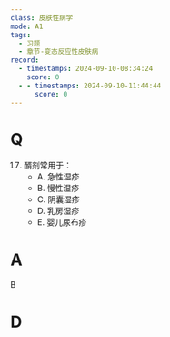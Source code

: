 ```yaml
---
class: 皮肤性病学
mode: A1
tags:
  - 习题
  - 章节-变态反应性皮肤病
record:
  - timestamps: 2024-09-10-08:34:24
    score: 0
  - - timestamps: 2024-09-10-11:44:44
      score: 0
---
```


# Q
17. 醑剂常用于：
    - A. 急性湿疹
    - B. 慢性湿疹
    - C. 阴囊湿疹
    - D. 乳房湿疹
    - E. 婴儿尿布疹
# A
B
# D
